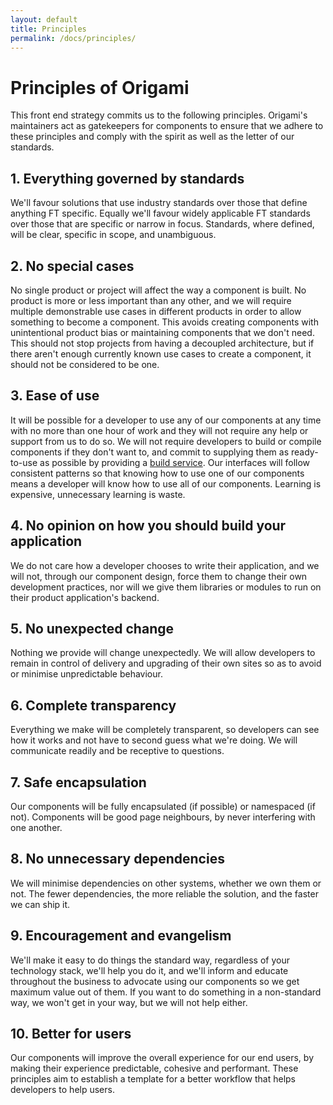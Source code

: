 ```yaml
---
layout: default
title: Principles
permalink: /docs/principles/
---
```


# Principles of Origami

This front end strategy commits us to the following principles.  Origami's maintainers act as gatekeepers for components to ensure that we adhere to these principles and comply with the spirit as well as the letter of our standards.

## 1. Everything governed by standards

We'll favour solutions that use industry standards over those that define anything FT specific.  Equally we'll favour widely applicable FT standards over those that are specific or narrow in focus.  Standards, where defined, will be clear, specific in scope, and unambiguous.

## 2. No special cases

No single product or project will affect the way a component is built. No product is more or less important than any other, and we will require multiple demonstrable use cases in different products in order to allow something to become a component.   This avoids creating components with unintentional product bias or maintaining components that we don't need.  This should not stop projects from having a decoupled architecture, but if there aren't enough currently known use cases to create a component, it should not be considered to be one.

## 3. Ease of use

It will be possible for a developer to use any of our components at any time with no more than one hour of work and they will not require any help or support from us to do so.  We will not require developers to build or compile components if they don't want to, and commit to supplying them as ready-to-use as possible by providing a [build service]({{site.baseurl}}/docs/build-service/).  Our interfaces will follow consistent patterns so that knowing how to use one of our components means a developer will know how to use all of our components.  Learning is expensive, unnecessary learning is waste.

## 4. No opinion on how you should build your application

We do not care how a developer chooses to write their application, and we will not, through our component design, force them to change their own development practices, nor will we give them libraries or modules to run on their product application's backend.

## 5. No unexpected change

Nothing we provide will change unexpectedly.  We will allow developers to remain in control of delivery and upgrading of their own sites so as to avoid or minimise unpredictable behaviour.

## 6. Complete transparency

Everything we make will be completely transparent, so developers can see how it works and not have to second guess what we're doing. We will communicate readily and be receptive to questions.

## 7. Safe encapsulation

Our components will be fully encapsulated (if possible) or namespaced (if not). Components will be good page neighbours, by never interfering with one another.

## 8. No unnecessary dependencies

We will minimise dependencies on other systems, whether we own them or not.  The fewer dependencies, the more reliable the solution, and the faster we can ship it.

## 9. Encouragement and evangelism

We'll make it easy to do things the standard way, regardless of your technology stack, we'll help you do it, and we'll inform and educate throughout the business to advocate using our components so we get maximum value out of them.  If you want to do something in a non-standard way, we won't get in your way, but we will not help either.

## 10. Better for users

Our components will improve the overall experience for our end users, by making their experience predictable, cohesive and performant. These principles aim to establish a template for a better workflow that helps developers to help users.
